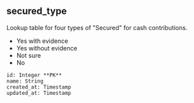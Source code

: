 ## secured_type

Lookup table for four types of "Secured" for cash contributions.

* Yes with evidence
* Yes without evidence
* Not sure
* No


```
id: Integer **PK**
name: String
created_at: Timestamp
updated_at: Timestamp
```